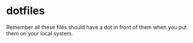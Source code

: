 # dotfiles
Remember all these files should have a dot in front of them when you put them on your local system. 
